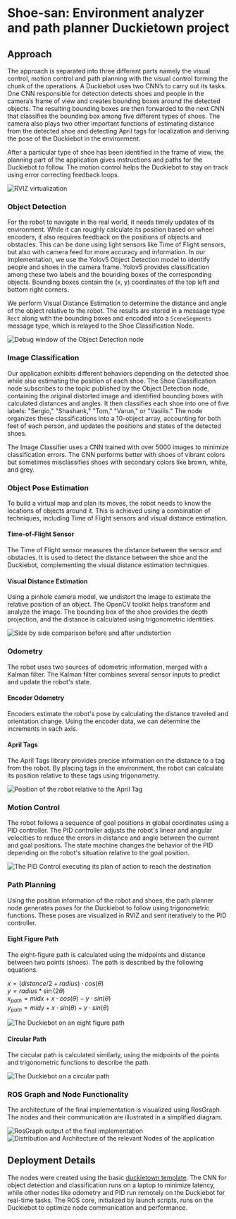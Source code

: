 # Shoe-san: Environment analyzer and path planner Duckietown project

## Approach

The approach is separated into three different parts namely the visual control, motion control and path planning with the visual control forming the chunk of the operations. A Duckiebot uses two CNN’s to carry out its tasks. One CNN responsible for detection detects shoes and people in the camera’s frame of view and creates bounding boxes around the detected objects. The resulting bounding boxes are then forwarded to the next CNN that classifies the bounding box among five different types of shoes. The camera also plays two other important functions of estimating distance from the detected shoe and detecting April tags for localization and deriving the pose of the Duckiebot in the environment.

After a particular type of shoe has been identified in the frame of view, the planning part of the application gives instructions and paths for the Duckiebot to follow. The motion control helps the Duckiebot to stay on track using error correcting feedback loops.

![RVIZ virtualization](Pictures/RVIZ-8path.png)

### Object Detection

For the robot to navigate in the real world, it needs timely updates of its environment. While it can roughly calculate its position based on wheel encoders, it also requires feedback on the positions of objects and obstacles. This can be done using light sensors like Time of Flight sensors, but also with camera feed for more accuracy and information. In our implementation, we use the Yolov5 Object Detection model to identify people and shoes in the camera frame. Yolov5 provides classification among these two labels and the bounding boxes of the corresponding objects. Bounding boxes contain the (x, y) coordinates of the top left and bottom right corners.

We perform Visual Distance Estimation to determine the distance and angle of the object relative to the robot. The results are stored in a message type `Rect` along with the bounding boxes and encoded into a `SceneSegments` message type, which is relayed to the Shoe Classification Node.

![Debug window of the Object Detection node](Pictures/object_detectio_scrn.png)

### Image Classification

Our application exhibits different behaviors depending on the detected shoe while also estimating the position of each shoe. The Shoe Classification node subscribes to the topic published by the Object Detection node, containing the original distorted image and identified bounding boxes with calculated distances and angles. It then classifies each shoe into one of five labels: "Sergio," "Shashank," "Tom," "Varun," or "Vasilis." The node organizes these classifications into a 10-object array, accounting for both feet of each person, and updates the positions and states of the detected shoes.

The Image Classifier uses a CNN trained with over 5000 images to minimize classification errors. The CNN performs better with shoes of vibrant colors but sometimes misclassifies shoes with secondary colors like brown, white, and grey.

### Object Pose Estimation

To build a virtual map and plan its moves, the robot needs to know the locations of objects around it. This is achieved using a combination of techniques, including Time of Flight sensors and visual distance estimation.

#### Time-of-Flight Sensor

The Time of Flight sensor measures the distance between the sensor and obstacles. It is used to detect the distance between the shoe and the Duckiebot, complementing the visual distance estimation techniques.

#### Visual Distance Estimation

Using a pinhole camera model, we undistort the image to estimate the relative position of an object. The OpenCV toolkit helps transform and analyze the image. The bounding box of the shoe provides the depth projection, and the distance is calculated using trigonometric identities.

![Side by side comparison before and after undistortion](Pictures/comparison.png)

### Odometry

The robot uses two sources of odometric information, merged with a Kalman filter. The Kalman filter combines several sensor inputs to predict and update the robot's state.

#### Encoder Odometry

Encoders estimate the robot's pose by calculating the distance traveled and orientation change. Using the encoder data, we can determine the increments in each axis.

#### April Tags

The April Tags library provides precise information on the distance to a tag from the robot. By placing tags in the environment, the robot can calculate its position relative to these tags using trigonometry.

![Position of the robot relative to the April Tag](Pictures/april_tags.png)

### Motion Control

The robot follows a sequence of goal positions in global coordinates using a PID controller. The PID controller adjusts the robot's linear and angular velocities to reduce the errors in distance and angle between the current and goal positions. The state machine changes the behavior of the PID depending on the robot's situation relative to the goal position.

![The PID Control executing its plan of action to reach the destination](Pictures/PID_path.png)

### Path Planning

Using the position information of the robot and shoes, the path planner node generates poses for the Duckiebot to follow using trigonometric functions. These poses are visualized in RVIZ and sent iteratively to the PID controller.

#### Eight Figure Path

The eight-figure path is calculated using the midpoints and distance between two points (shoes). The path is described by the following equations.

$x = (distance/2 + radius) \cdot cos(\theta)$ \
$y = {radius}* \sin(2\theta)$\
$x_{path} = midx + x\cdot cos(\theta) - y\cdot sin(\theta)$\
$y_{path} = midy + x\cdot sin(\theta) + y\cdot sin(\theta)$

![The Duckiebot on an eight figure path](Pictures/Eight.png)

#### Circular Path

The circular path is calculated similarly, using the midpoints of the points and trigonometric functions to describe the path.

![The Duckiebot on a circular path](Pictures/Circle.png)

### ROS Graph and Node Functionality

The architecture of the final implementation is visualized using RosGraph. The nodes and their communication are illustrated in a simplified diagram.

![RosGraph output of the final implementation](Pictures/rosgraph.png)
![Distribution and Architecture of the relevant Nodes of the application](Pictures/Flowchart.png)

## Deployment Details

The nodes were created using the basic [duckietown template](https://github.com/duckietown/template-basic). The CNN for object detection and classification runs on a laptop to minimize latency, while other nodes like odometry and PID run remotely on the Duckiebot for real-time tasks. The ROS core, initialized by launch scripts, runs on the Duckiebot to optimize node communication and performance.
